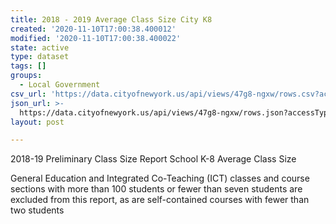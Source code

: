 ```yaml
---
title: 2018 - 2019 Average Class Size City K8
created: '2020-11-10T17:00:38.400012'
modified: '2020-11-10T17:00:38.400022'
state: active
type: dataset
tags: []
groups:
  - Local Government
csv_url: 'https://data.cityofnewyork.us/api/views/47g8-ngxw/rows.csv?accessType=DOWNLOAD'
json_url: >-
  https://data.cityofnewyork.us/api/views/47g8-ngxw/rows.json?accessType=DOWNLOAD
layout: post

---
```

2018-19 Preliminary Class Size Report School K-8 Average Class Size 

General Education and Integrated Co-Teaching (ICT) classes and course sections with more than 100 students or fewer than seven students are excluded from this report, as are self-contained courses with fewer than two students
